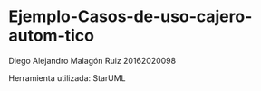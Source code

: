 # Ejemplo-Casos-de-uso-cajero-autom-tico

Diego Alejandro Malagón Ruiz
20162020098

Herramienta utilizada: StarUML
